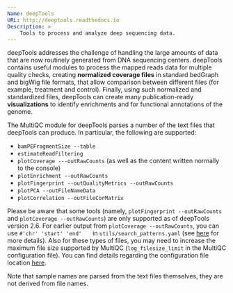 ```yaml
---
Name: deepTools
URL: http://deeptools.readthedocs.io
Description: >
    Tools to process and analyze deep sequencing data.
---
```


deepTools addresses the challenge of handling the large amounts of data that are now routinely generated from DNA sequencing centers. deepTools contains useful modules to process the mapped reads data for multiple quality checks, creating **normalized coverage files** in standard bedGraph and bigWig file formats, that allow comparison between different files (for example, treatment and control). Finally, using such normalized and standardized files, deepTools can create many publication-ready **visualizations** to identify enrichments and for functional annotations of the genome.

The MultiQC module for deepTools parses a number of the text files that deepTools can produce. In particular, the following are supported:

 - `bamPEFragmentSize --table`
 - `estimateReadFiltering`
 - `plotCoverage ---outRawCounts` (as well as the content written normally to the console)
 - `plotEnrichment --outRawCounts`
 - `plotFingerprint --outQualityMetrics --outRawCounts`
 - `plotPCA --outFileNameData`
 - `plotCorrelation --outFileCorMatrix`

Please be aware that some tools (namely, `plotFingerprint --outRawCounts` and `plotCoverage --outRawCounts`) are only supported as of deepTools version 2.6. For earlier output from `plotCoverage --outRawCounts`, you can use `#'chr'	'start'	'end'	` in `utils/search_patterns.yaml` (see [here](http://multiqc.info/docs/#module-search-patterns) for more details). Also for these types of files, you may need to increase the maximum file size supported by MultiQC (`log_filesize_limit` in the MultiQC configuration file). You can find details regarding the configuration file location [here](http://multiqc.info/docs/#configuring-multiqc).

Note that sample names are parsed from the text files themselves, they are not derived from file names.
